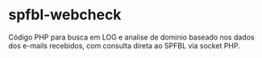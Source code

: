 # spfbl-webcheck
Código PHP para busca em LOG e analise de dominio baseado nos dados dos e-mails recebidos, com consulta direta ao SPFBL via socket PHP.

